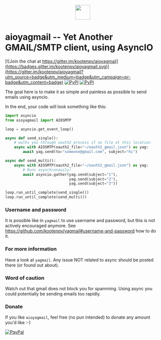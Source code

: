 
<p align="center">
  <img src="./resources/icon.png" width="48px"/>
</p>

# aioyagmail -- Yet Another GMAIL/SMTP client, using AsyncIO

[![Join the chat at https://gitter.im/kootenpv/aioyagmail](https://badges.gitter.im/kootenpv/aioyagmail.svg)](https://gitter.im/kootenpv/aioyagmail?utm_source=badge&utm_medium=badge&utm_campaign=pr-badge&utm_content=badge)
[![PyPI](https://img.shields.io/pypi/v/aioyagmail.svg?style=flat-square)](https://pypi.python.org/pypi/aioyagmail/)
[![PyPI](https://img.shields.io/pypi/pyversions/aioyagmail.svg?style=flat-square)](https://pypi.python.org/pypi/aioyagmail/)

The goal here is to make it as simple and painless as possible to send emails using asyncio.

In the end, your code will look something like this:

```python
import asyncio
from aioyagmail import AIOSMTP

loop = asyncio.get_event_loop()

async def send_single():
    # walks you through oauth2 process if no file at this location
    async with AIOSMTP(oauth2_file="~/oauth2_gmail.json") as yag:
        await yag.send(to="someone@gmail.com", subject="hi")

async def send_multi():
    async with AIOSMTP(oauth2_file="~/oauth2_gmail.json") as yag:
        # Runs asynchronously!
        await asyncio.gather(yag.send(subject="1"),
                             yag.send(subject="2"),
                             yag.send(subject="3"))

loop.run_until_complete(send_single())
loop.run_until_complete(send_multi())
```

### Username and password

It is possible like in `yagmail` to use username and password, but this is not actively encouraged anymore.
See https://github.com/kootenpv/yagmail#username-and-password how to do it.

### For more information

Have a look at `yagmail`. Any issue NOT related to async should be posted there (or found out about).

### Word of caution

Watch out that gmail does not block you for spamming. Using async you could potentially be sending emails too rapidly.

### Donate

If you like `aioyagmail`, feel free (no pun intended) to donate any amount you'd like :-)

[![PayPal](https://www.paypalobjects.com/en_US/i/btn/btn_donate_LG.gif)](https://www.paypal.com/cgi-bin/webscr?cmd=_s-xclick&hosted_button_id=Y7QCCEPGC6R5E)
